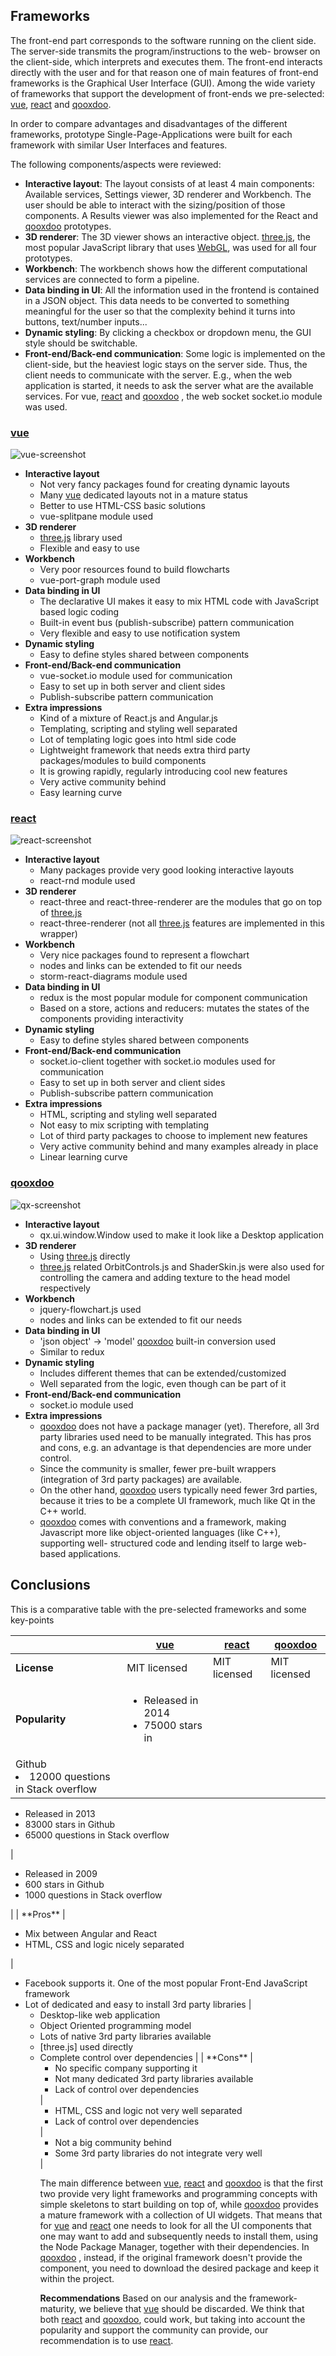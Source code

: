 
## Frameworks

The front-end part corresponds to the software running on the client
side. The server-side transmits the program/instructions to the web-
browser on the client-side, which interprets and executes them. The
front-end interacts directly with the user and for that reason one of
main features of front-end frameworks is the Graphical User Interface
(GUI). Among the wide variety of frameworks that support the development
of front-ends we pre-selected: [vue], [react] and [qooxdoo].

In order to compare advantages and disadvantages of the different
frameworks, prototype Single-Page-Applications were built for each
framework with similar User Interfaces and features.

The following components/aspects were reviewed:

- **Interactive layout**: The layout consists of at least 4 main
components: Available services, Settings viewer, 3D renderer and
Workbench. The user should be able to interact with the sizing/position
of those components. A Results viewer was also implemented for the React
and [qooxdoo] prototypes.
- **3D renderer**: The 3D viewer shows an interactive object. [three.js],
the most popular JavaScript library that uses [WebGL], was used for all
four prototypes.
- **Workbench**: The workbench shows how the different computational
services are connected to form a pipeline.
- **Data binding in UI**: All the information used in the frontend is
contained in a JSON object. This data needs to be converted to something
meaningful for the user so that the complexity behind it turns into
buttons, text/number inputs...
- **Dynamic styling**: By clicking a checkbox or dropdown menu, the GUI
style should be switchable.
- **Front-end/Back-end communication**: Some logic is implemented on the
client-side, but the heaviest logic stays on the server side. Thus, the
client needs to communicate with the server. E.g., when the web
application is started, it needs to ask the server what are the available
services. For vue, [react] and [qooxdoo] , the web socket socket.io module was
used.

### [vue]

![vue-screenshot](../img/vue.png)

- **Interactive layout**
    - Not very fancy packages found for creating dynamic layouts
    - Many [vue] dedicated layouts not in a mature status
    - Better to use HTML-CSS basic solutions
    - vue-splitpane module used
- **3D renderer**
    - [three.js] library used
    - Flexible and easy to use
- **Workbench**
    - Very poor resources found to build flowcharts
    - vue-port-graph module used
- **Data binding in UI**
    - The declarative UI makes it easy to mix HTML code with JavaScript
based logic coding
    - Built-in event bus (publish-subscribe) pattern communication
    - Very flexible and easy to use notification system
- **Dynamic styling**
    - Easy to define styles shared between components
- **Front-end/Back-end communication**
    - vue-socket.io module used for communication
    - Easy to set up in both server and client sides
    - Publish-subscribe pattern communication
- **Extra impressions**
    - Kind of a mixture of React.js and Angular.js
    - Templating, scripting and styling well separated
    - Lot of templating logic goes into html side code
    - Lightweight framework that needs extra third party packages/modules
to build components
    - It is growing rapidly, regularly introducing cool new features
    - Very active community behind
    - Easy learning curve

### [react]

![react-screenshot](../img/react.jpg)

- **Interactive layout**
    - Many packages provide very good looking interactive layouts
    - react-rnd module used
- **3D renderer**
    - react-three and react-three-renderer are the modules that go on top
of [three.js]
    - react-three-renderer (not all [three.js] features are implemented in
this wrapper)
- **Workbench**
    - Very nice packages found to represent a flowchart
    - nodes and links can be extended to fit our needs
    - storm-react-diagrams module used
- **Data binding in UI**
    - redux is the most popular module for component communication
    - Based on a store, actions and reducers: mutates the states of the
components providing interactivity
- **Dynamic styling**
    - Easy to define styles shared between components
- **Front-end/Back-end communication**
    - socket.io-client together with socket.io modules used for
communication
    - Easy to set up in both server and client sides
    - Publish-subscribe pattern communication
- **Extra impressions**
    - HTML, scripting and styling well separated
    - Not easy to mix scripting with templating
    - Lot of third party packages to choose to implement new features
    - Very active community behind and many examples already in place
    - Linear learning curve

### [qooxdoo]

![qx-screenshot](../img/qx.png)

- **Interactive layout**
    - qx.ui.window.Window used to make it look like a Desktop application
- **3D renderer**
    - Using [three.js] directly
    - [three.js] related OrbitControls.js and ShaderSkin.js were also used
for controlling the camera and adding texture to the head model
respectively
- **Workbench**
    - jquery-flowchart.js used
    - nodes and links can be extended to fit our needs
- **Data binding in UI**
    - 'json object' -> 'model' [qooxdoo] built-in conversion used
    - Similar to redux
- **Dynamic styling**
    - Includes different themes that can be extended/customized
    - Well separated from the logic, even though can be part of it
- **Front-end/Back-end communication**
    - socket.io module used
- **Extra impressions**
    - [qooxdoo] does not have a package manager (yet). Therefore, all 3rd
party libraries used need to be manually integrated. This has pros and
cons, e.g. an advantage is that dependencies are more under control.
    - Since the community is smaller, fewer pre-built wrappers
(integration of 3rd party packages) are available.
    - On the other hand, [qooxdoo] users typically need fewer 3rd parties,
because it tries to be a complete UI framework, much like Qt in the C++
world.
    - [qooxdoo] comes with conventions and a framework, making Javascript
more like object-oriented languages (like C++), supporting well-
structured code and lending itself to large web-based applications.


## Conclusions

This is a comparative table with the pre-selected frameworks and some
key-points

|                | [vue]          | [react]        |      [qooxdoo] |
|----------------|--------------|--------------|--------------|
|  **License**   | MIT licensed | MIT licensed | MIT licensed |
| **Popularity** | <ul><li>Released in 2014</li><li>75000 stars in
Github</li><li>12000 questions in Stack overflow</li></ul> |
<ul><li>Released in 2013</li><li>83000 stars in Github</li><li>65000
questions in Stack overflow</li></ul> | <ul><li>Released in
2009</li><li>600 stars in Github</li><li>1000 questions in Stack
overflow</li></ul> |
|    **Pros**    | <ul><li>Mix between Angular and React</li><li>HTML,
CSS and logic nicely separated</li></ul> | <ul><li>Facebook supports it.
One of the most popular Front-End JavaScript framework</li><li>Lot of
dedicated and easy to install 3rd party libraries | <ul><li>Desktop-like
web application</li><li>Object Oriented programming model</li><li>Lots of
native 3rd party libraries available</li><li>[three.js] used
directly</li><li>Complete control over dependencies |
|    **Cons**    | <ul><li>No specific company supporting it</li><li>Not
many dedicated 3rd party libraries available</li><li>Lack of control over
dependencies</li></ul> | <ul><li>HTML, CSS and logic not very well
separated</li><li>Lack of control over dependencies</li></ul> |
<ul><li>Not a big community behind</li><li>Some 3rd party libraries do
not integrate very well</li></ul> |

The main difference between [vue], [react] and [qooxdoo] is that the first two
provide very light frameworks and programming concepts with simple
skeletons to start building on top of, while [qooxdoo] provides a mature
framework with a collection of UI widgets. That means that for [vue] and
[react] one needs to look for all the UI components that one may want to
add and subsequently needs to install them, using the Node Package
Manager, together with their dependencies. In [qooxdoo] , instead, if the
original framework doesn't provide the component, you need to download
the desired package and keep it within the project.

**Recommendations**
Based on our analysis and the framework-maturity, we believe that [vue]
should be discarded.
We think that both [react] and [qooxdoo], could work, but taking into
account the popularity and support the community can provide, our
recommendation is to use [react].


[vue]: https://vuejs.org
[react]: https://reactjs.org
[qooxdoo]: http://www.qooxdoo.org
[WebGL]: https://www.khronos.org/webgl/
[three.js]: https://threejs.org/
